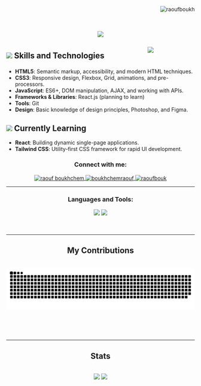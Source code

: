 <p align="right"> 
  <img src="https://komarev.com/ghpvc/?username=raoufboukh&label=Profile%20views&color=0e75b6&style=flat" alt="raoufboukh" />
</p>


<h1 align="center">
    <img src="https://readme-typing-svg.herokuapp.com/?font=Righteous&size=35&center=true&vCenter=true&width=500&height=70&duration=4000&lines=Hi+There!+👋;+I'm+Raouf+Boukhchem!;Frontend+Developer;" />
</h1>

<img src='https://camo.githubusercontent.com/6f7b76611449b965092aee7c4bf135e656f4e9416189c0b84020fd9853cd1f93/68747470733a2f2f6d656469612e67697068792e636f6d2f6d656469612f54456e586b637348725034596564436868412f67697068792e676966' align='right' width='25%'>

## <p> <img src='https://user-images.githubusercontent.com/74038190/212284087-bbe7e430-757e-4901-90bf-4cd2ce3e1852.gif' width='30px'> Skills and Technologies</p>

- **HTML5**: Semantic markup, accessibility, and modern HTML techniques.
- **CSS3**: Responsive design, Flexbox, Grid, animations, and pre-processors.
- **JavaScript**: ES6+, DOM manipulation, AJAX, and working with APIs.
- **Frameworks & Libraries**: React.js (planning to learn)
- **Tools**: Git
- **Design**: Basic knowledge of design principles, Photoshop, and Figma.


## <img src='https://user-images.githubusercontent.com/74038190/229223156-0cbdaba9-3128-4d8e-8719-b6b4cf741b67.gif' width='30px'> Currently Learning
- **React**: Building dynamic single-page applications.
- **Tailwind CSS**: Utility-first CSS framework for rapid UI development.
<h3 align="center">Connect with me:</h3>
<p align="center">
  <a href="https://fb.com/raouf.boukhchem" target="blank">
    <img align="center" src="https://raw.githubusercontent.com/rahuldkjain/github-profile-readme-generator/master/src/images/icons/Social/facebook.svg" alt="raouf boukhchem" height="30" width="40" />
  </a>
  <a href="https://instagram.com/boukhchemraouf" target="blank">
    <img align="center" src="https://raw.githubusercontent.com/rahuldkjain/github-profile-readme-generator/master/src/images/icons/Social/instagram.svg" alt="boukhchemraouf" height="30" width="40" />
  </a>
  <a href="https://discord.gg/raoufbouk" target="blank">
    <img align="center" src="https://raw.githubusercontent.com/rahuldkjain/github-profile-readme-generator/master/src/images/icons/Social/discord.svg" alt="raoufbouk" height="30" width="40" />
  </a>
</p>

___

<h3 align="center">Languages and Tools:</h3>
<div align="center">
    <img src="https://skillicons.dev/icons?i=react,html,css,tailwind,javascript,c,java,bootstrap" />
    <img src="https://skillicons.dev/icons?i=vscode,github,figma,git,markdown,npm" />
</div>
<br>
<br>

___

<div align="center">
  <h2> My Contributions </h2>
  <br>
  <img alt="snake eating my contributions" src="https://raw.githubusercontent.com/salesp07/salesp07/output/github-contribution-grid-snake.svg" />
  
  <br/><br/><br/>
</div>

___

<h2 align='center'>Stats</h2>
<br>

  <!--[![GitHub Streak](https://streak-stats.demolab.com/?user=raoufboukh&theme=react)](https://git.io/streak-stats)
  ![Anurag's GitHub stats](https://github-readme-stats.vercel.app/api?username=raoufboukh&theme=react&show_icons=true)-->

<div align='center'>
  <img width='390px' src='https://streak-stats.demolab.com/?user=raoufboukh&theme=react&border_radius=10'>
  <img width='390px' src='https://github-readme-stats.vercel.app/api?username=raoufboukh&theme=react&show_icons=true&border_radius=10'>  
</div>
  <br/>

<!--
**raoufboukh/raoufboukh** is a ✨ _special_ ✨ repository because its `README.md` (this file) appears on your GitHub profile.

Here are some ideas to get you started:

- 🔭 I’m currently working on ...
- 🌱 I’m currently learning ...
- 👯 I’m looking to collaborate on ...
- 🤔 I’m looking for help with ...
- 💬 Ask me about ...
- 📫 How to reach me: ...
- 😄 Pronouns: ...
- ⚡ Fun fact: ...
-->
